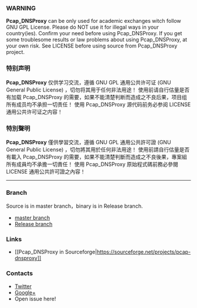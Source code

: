 ### WARNING
**Pcap_DNSProxy** can be only used for academic exchanges witch follow GNU GPL License. Please do NOT use it for illegal ways in your country(ies). Confirm your need before using Pcap_DNSProxy. If you get some troublesome results or law problems about using Pcap_DNSProxy, at your own risk. See LICENSE before using source from Pcap_DNSProxy project.

### 特别声明
**Pcap_DNSProxy** 仅供学习交流，遵循 GNU GPL 通用公共许可证 (GNU General Public License) ，切勿将其用于任何非法用途！
使用前请自行估量是否有加载 Pcap_DNSProxy 的需要，如果不能清楚判断而造成之不良后果，项目组所有成员均不承担一切责任！
使用 Pcap_DNSProxy 源代码前务必参阅 LICENSE 通用公共许可证之内容！

### 特別聲明
**Pcap_DNSProxy** 僅供學習交流，遵循 GNU GPL 通用公共許可證 (GNU General Public License) ，切勿將其用於任何非法用途！
使用前請自行估量是否有載入 Pcap_DNSProxy 的需要，如果不能清楚判斷而造成之不良後果，專案組所有成員均不承擔一切責任！
使用 Pcap_DNSProxy 原始程式碼前務必參閱 LICENSE 通用公共許可證之內容！

---

### Branch
Source is in master branch，binary is in Release branch.
* [master branch](https://github.com/chengr28/Pcap_DNSProxy)<br />
* [Release branch](https://github.com/chengr28/Pcap_DNSProxy/tree/Release)<br />

### Links
* [[Pcap_DNSProxy in Sourceforge|https://sourceforge.net/projects/pcap-dnsproxy]]

### Contacts
* [Twitter](https://twitter.com/chengr28)
* [Google+](https://plus.google.com/104603245338932141930)
* Open issue here!